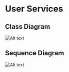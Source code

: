 # User Services

## Class Diagram

![Alt text](../../UML/users/ClassDiagram.png)

## Sequence Diagram

![Alt text](../../UML/users/SequenceDiagram.png)
